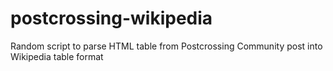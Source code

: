 # postcrossing-wikipedia
Random script to parse HTML table from Postcrossing Community post into Wikipedia table format
